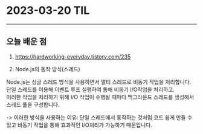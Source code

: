 # 2023-03-20 TIL

---

## 오늘 배운 점

1. https://hardworking-everyday.tistory.com/235

2. Node.js의 동작 방식(스레드)


Node.js는 싱글 스레드 방식을 사용하면서 멀티 스레드로 비동기 작업을 처리합니다. 
단일 스레드를 이용해 이벤트 루프 실행하여 통해 비동기 I/O작업을 처리하고.  
이러한 작업을 처리하기 위해 I/O 작업이 수행될 때마다 백그라운드 스레드를 생성해서 스레드 풀을 구성합니다.


-> 이러한 방식을 사용하는 이유: 단일 스레드에서 동작하는 것처럼 코드 쉽게 만들 수 있고 비동기 작업을 통해 효과적인 I/O처리가 가능하기 때문입니다.
